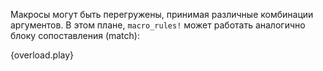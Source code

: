 Макросы могут быть перегружены, принимая различные комбинации аргументов.
В этом плане, `macro_rules!` может работать аналогично блоку сопоставления (match):

{overload.play}
